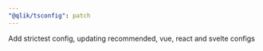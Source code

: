 ```yaml
---
"@qlik/tsconfig": patch
---
```


Add strictest config, updating recommended, vue, react and svelte configs
